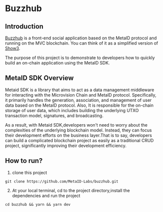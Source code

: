 # Buzzhub

## Introduction
[Buzzhub](https://buzzhub.space) is a front-end social application based on the MetaID protocol and running on the MVC blockchain. You can think of it as a simplified version of [Show3](https://www.show3.io).

The purpose of this project is to demonstrate to developers how to quickly build an on-chain application using the MetaID SDK.

## MetaID SDK Overview
Metaid SDK is a library that aims to act as a data management middleware for interacting with the Microvision Chain and MetaID protocol. Specifically, it primarily handles the generation, association, and management of user data based on the MetaID protocol. Also, It is responsible for the on-chain storage of user data, which includes building the underlying UTXO transaction model, signatures, and broadcasting.

As a result, with Metaid SDK,developers won't need to worry about the complexities of the underlying blockchain model. Instead, they can focus their development efforts on the business layer.That is to say, developers can build a  complicated blockchain project as easily as a traditional CRUD project, significantly improving their development efficiency.


## How to run?
1. clone this project
```
git clone https://github.com/MetaID-Labs/buzzhub.git
```
2. At your local terminal, cd to the project directory,install the dependencies and run the project 
```
cd buzzhub && yarn && yarn dev
```



 
